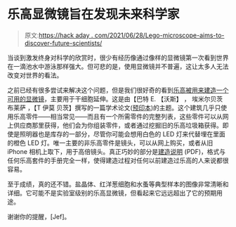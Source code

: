 # 乐高显微镜旨在发现未来科学家

> 原文:[https://hack aday . com/2021/06/28/Lego-microscope-aims-to-discover-future-scientists/](https://hackaday.com/2021/06/28/lego-microscope-aims-to-discover-future-scientists/)

当谈到激发终身对科学的欣赏时，很少有经历像通过像样的显微镜第一次看到世界在一滴池水中游泳那样强大。但可悲的是，使用显微镜并不普遍，这让太多人无法改变对世界的看法。

之前已经有很多尝试来解决这个问题，但是我们很好奇的看到[乐高被用来建造一个可用的显微镜](https://github.com/tobetz/LegoMicroscope)，主要用于干细胞延伸。这是由【巴特 E. 【沃斯】 ， 埃米尔贝茨 布莱萨 ，【T 伊莫 贝茨】撰写的一篇学术论文([预印本](https://www.biorxiv.org/content/10.1101/2021.04.11.439311v1))的主题。这个建筑几乎只使用乐高零件——相当常见——而且有一个所需零件的完整列表，这些零件可以从网上供应商那里获得，他们会为你组装零件，或者通过挖掘旧的乐高垃圾箱获得。即使是照明器也是库存的一部分，尽管你可能会想用白色的 LED 灯来代替埋在里面的橙色 LED 灯。唯一主要的非乐高零件是镜头，可以从网上购买，或者从旧 iPhone 相机上取下，用于高倍镜头。真正巧妙的部分是[建造说明](https://github.com/tobetz/LegoMicroscope/blob/main/Just_Plans_and_Parts/Mikroscope_plan.pdf) (PDF)，格式与任何乐高套件的手册完全一样，使得建造过程对任何以前建造过乐高的人来说都很容易。

至于成绩，真的还不错。盐晶体、红洋葱细胞和水蚤等典型样本的图像非常清晰和详细。它可能不是实验室级别的乐高显微镜，但看起来它远远超出了它的预期用途。

谢谢你的提醒，[Jef]。